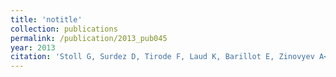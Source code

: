 ```yaml
---
title: 'notitle'
collection: publications
permalink: /publication/2013_pub045
year: 2013
citation: 'Stoll G, Surdez D, Tirode F, Laud K, Barillot E, Zinovyev A<sup>^</sup>, Delattre O<sup>^</sup>. Systems biology of Ewing sarcoma: a network model of EWS-FLI1 effect on proliferation and apoptosis. 2013. <i>Nucleic Acids Res.</i>, <b>41</b>(19):8853-71.'
---
```


